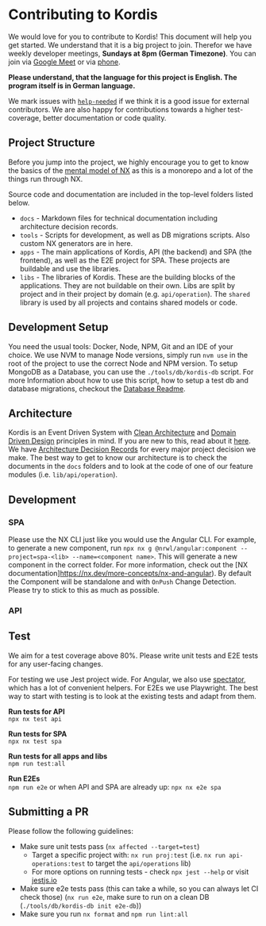 # Contributing to Kordis

We would love for you to contribute to Kordis! This document will help you get
started. We understand that it is a big project to join. Therefor we have weekly
developer meetings, **Sundays at 8pm (German Timezone)**. You can join via
[Google Meet](https://meet.google.com/tqc-mccd-pur) or via
[phone](https://meet.google.com/tel/tqc-mccd-pur?pin=5845379842628&hs=7).

**Please understand, that the language for this project is English. The program
itself is in German language.**

We mark issues with
[`help-needed`](https://github.com/kordis-leitstelle/kordis/issues?q=is:open%20no:assignee%20label:help-needed)
if we think it is a good issue for external contributors. We are also happy for
contributions towards a higher test-coverage, better documentation or code
quality.

## Project Structure

Before you jump into the project, we highly encourage you to get to know the
basics of the [mental model of NX](https://nx.dev/concepts/mental-model) as this
is a monorepo and a lot of the things run through NX.

Source code and documentation are included in the top-level folders listed
below.

- `docs` - Markdown files for technical documentation including architecture
  decision records.
- `tools` - Scripts for development, as well as DB migrations scripts. Also
  custom NX generators are in here.
- `apps` - The main applications of Kordis, API (the backend) and SPA (the
  frontend), as well as the E2E project for SPA. These projects are buildable
  and use the libraries.
- `libs` - The libraries of Kordis. These are the building blocks of the
  applications. They are not buildable on their own. Libs are split by project
  and in their project by domain (e.g. `api/operation`). The `shared` library is
  used by all projects and contains shared models or code.

## Development Setup

You need the usual tools: Docker, Node, NPM, Git and an IDE of your choice. We
use NVM to manage Node versions, simply run `nvm use` in the root of the project
to use the correct Node and NPM version. To setup MongoDB as a Database, you can
use the `./tools/db/kordis-db` script. For more Information about how to use
this script, how to setup a test db and database migrations, checkout the
[Database Readme](./tools/db/README.md).

## Architecture

Kordis is an Event Driven System with
[Clean Architecture](https://blog.cleancoder.com/uncle-bob/2012/08/13/the-clean-architecture.html)
and [Domain Driven Design](https://en.wikipedia.org/wiki/Domain-driven_design)
principles in mind. If you are new to this, read about it
[here](https://blog.cleancoder.com/uncle-bob/2012/08/13/the-clean-architecture.html).
We have [Architecture Decision Records](https://adr.github.io/) for every major
project decision we make. The best way to get to know our architecture is to
check the documents in the `docs` folders and to look at the code of one of our
feature modules (i.e. `lib/api/operation`).

## Development

### SPA

Please use the NX CLI just like you would use the Angular CLI. For example, to
generate a new component, run
`npx nx g @nrwl/angular:component --project=spa-<lib> --name=<component name>`.
This will generate a new component in the correct folder. For more information,
check out the [NX documentation]https://nx.dev/more-concepts/nx-and-angular). By
default the Component will be standalone and with `OnPush` Change Detection.
Please try to stick to this as much as possible.

### API

## Test

We aim for a test coverage above 80%. Please write unit tests and E2E tests for
any user-facing changes.

For testing we use Jest project wide. For Angular, we also use
[spectator](https://github.com/ngneat/spectator), which has a lot of convenient
helpers. For E2Es we use Playwright. The best way to start with testing is to
look at the existing tests and adapt from them.

**Run tests for API**  
`npx nx test api`

**Run tests for SPA**  
`npx nx test spa`

**Run tests for all apps and libs**  
`npm run test:all`

**Run E2Es**  
`npm run e2e` or when API and SPA are already up: `npx nx e2e spa`

## Submitting a PR

Please follow the following guidelines:

- Make sure unit tests pass (`nx affected --target=test`)
  - Target a specific project with: `nx run proj:test` (i.e.
    `nx run api-operations:test` to target the `api/operations` lib)
  - For more options on running tests - check `npx jest --help` or visit
    [jestjs.io](https://jestjs.io/)
- Make sure e2e tests pass (this can take a while, so you can always let CI
  check those) (`nx run e2e`, make sure to run on a clean DB
  (`./tools/db/kordis-db init e2e-db`))
- Make sure you run `nx format` and `npm run lint:all`
